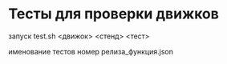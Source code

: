 # Тесты для проверки движков

запуск test.sh <движок> <стенд> <тест>

именование тестов
номер релиза_функция.json